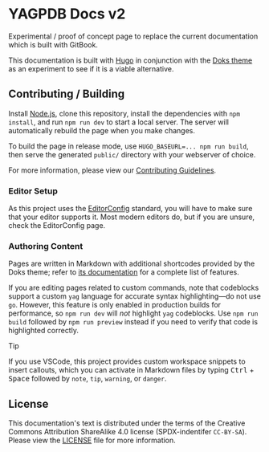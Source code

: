 # YAGPDB Docs v2

Experimental / proof of concept page to replace the current documentation which is built with GitBook.

This documentation is built with [Hugo](https://gohugo.io) in conjunction with the [Doks theme](https://getdoks.org/) as
an experiment to see if it is a viable alternative.

## Contributing / Building

Install [Node.js](https://nodejs.org/en), clone this repository, install the dependencies with `npm install`, and run
`npm run dev` to start a local server. The server will automatically rebuild the page when you make changes.

To build the page in release mode, use `HUGO_BASEURL=... npm run build`, then serve the generated `public/` directory
with your webserver of choice.

For more information, please view our [Contributing Guidelines](.github/CONTRIBUTING.md).

### Editor Setup

As this project uses the [EditorConfig](https://editorconfig.org/) standard, you will have to make sure that your
editor supports it. Most modern editors do, but if you are unsure, check the EditorConfig page.

### Authoring Content

Pages are written in Markdown with additional shortcodes provided by the Doks theme; refer to [its
documentation](<(https://getdoks.org/docs/start-here/getting-started/)>) for a complete list of features.

If you are editing pages related to custom commands, note that codeblocks support a custom `yag` language for accurate
syntax highlighting—do not use `go`. However, this feature is only enabled in production builds for performance, so
`npm run dev` will _not_ highlight `yag` codeblocks. Use `npm run build` followed by `npm run preview` instead if you
need to verify that code is highlighted correctly.

> [!TIP]
> If you use VSCode, this project provides custom workspace snippets to insert callouts, which you can activate in
> Markdown files by typing <kbd>Ctrl</kbd> + <kbd>Space</kbd> followed by `note`, `tip`, `warning`, or `danger`.

## License

This documentation's text is distributed under the terms of the Creative Commons Attribution ShareAlike 4.0 license
(SPDX-indentifer `CC-BY-SA`). Please view the [LICENSE](LICENSE) file for more information.
